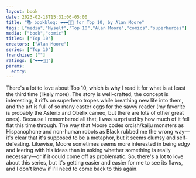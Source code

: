 ```yaml
---
layout: book
date: 2023-02-18T15:31:06-05:00
title: "📚 bookblog: ❤️❤️❤️🖤🖤 for Top 10, by Alan Moore"
tags: ["media","Myself","Top 10","Alan Moore","comics","superheroes"]
media: ["book","comic"]
titles: ["Top 10"]
creators: ["Alan Moore"]
series: ["Top 10"]
franchise: [""]
ratings: ["❤️❤️❤️🖤🖤"]
params:
  entry:
---
```

There's a lot to love about Top 10, which is why I read it for what is at least the third time (likely more). The story is well-crafted, the concept is interesting, it riffs on superhero tropes while breathing new life into them, and the art is full of so many easter eggs for the savvy reader (my favorite is probably the Astérix and Obélix cameo, but there are lots of other great ones). Because I remembered all that, I was surprised by how much of it fell flat this time through. The way that Moore codes orcish/kaiju monsters as Hispanophone and non-human robots as Black rubbed me the wrong way—it's clear that it's supposed to be a metaphor, but it seems clumsy and self-defeating. Likewise, Moore sometimes seems more interested in being edgy and leering with his ideas than in asking whether something is really necessary—or if it could come off as problematic. So, there's a lot to love about this series, but it's getting easier and easier for me to see its flaws, and I don't know if I'll need to come back to this again.
